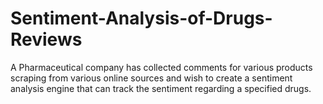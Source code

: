 # Sentiment-Analysis-of-Drugs-Reviews
A  Pharmaceutical company has collected comments for various products scraping from various online sources and wish to create a sentiment analysis engine that can track the sentiment regarding a specified drugs.
